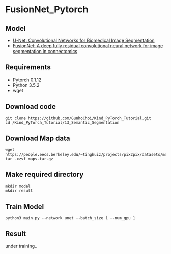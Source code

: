 # FusionNet_Pytorch

## Model

- [U-Net: Convolutional Networks for Biomedical Image Segmentation](https://arxiv.org/abs/1505.04597)
- [FusionNet: A deep fully residual convolutional neural network for image segmentation in connectomics](https://arxiv.org/abs/1612.05360)

## Requirements

- Pytorch 0.1.12
- Python 3.5.2
- wget

## Download code

~~~
git clone https://github.com/GunhoChoi/Kind_PyTorch_Tutorial.git
cd /Kind_PyTorch_Tutorial/13_Semantic_Segmentation
~~~

## Download Map data

~~~
wget https://people.eecs.berkeley.edu/~tinghuiz/projects/pix2pix/datasets/maps.tar.gz
tar -xzvf maps.tar.gz
~~~

## Make required directory

~~~
mkdir model
mkdir result
~~~

## Train Model
~~~
python3 main.py --network unet --batch_size 1 --num_gpu 1
~~~

## Result

under training..
